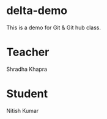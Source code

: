 # delta-demo
This is a demo for Git &amp; Git hub class.

# Teacher 
Shradha Khapra

# Student
Nitish Kumar

